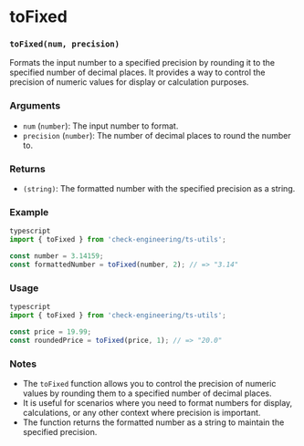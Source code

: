 # toFixed

### `toFixed(num, precision)`

Formats the input number to a specified precision by rounding it to the specified number of decimal places. It provides a way to control the precision of numeric values for display or calculation purposes.

### Arguments

* `num` (`number`): The input number to format.
* `precision` (`number`): The number of decimal places to round the number to.

### Returns

* `(string)`: The formatted number with the specified precision as a string.

### Example

```typescript
typescript
import { toFixed } from 'check-engineering/ts-utils';

const number = 3.14159;
const formattedNumber = toFixed(number, 2); // => "3.14"
```

### Usage

```typescript
typescript
import { toFixed } from 'check-engineering/ts-utils';

const price = 19.99;
const roundedPrice = toFixed(price, 1); // => "20.0"
```

### Notes

* The `toFixed` function allows you to control the precision of numeric values by rounding them to a specified number of decimal places.
* It is useful for scenarios where you need to format numbers for display, calculations, or any other context where precision is important.
* The function returns the formatted number as a string to maintain the specified precision.

